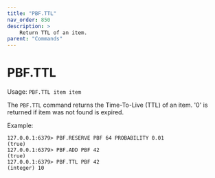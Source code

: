 ```yaml
---
title: "PBF.TTL"
nav_order: 850
description: >
    Return TTL of an item.
parent: "Commands"
---
```


# PBF.TTL

Usage: `PBF.TTL item item`

The `PBF.TTL` command returns the Time-To-Live (TTL) of an item. '0' is returned if item was not found is expired.

Example:
```
127.0.0.1:6379> PBF.RESERVE PBF 64 PROBABILITY 0.01
(true)
127.0.0.1:6379> PBF.ADD PBF 42
(true)
127.0.0.1:6379> PBF.TTL PBF 42
(integer) 10
```